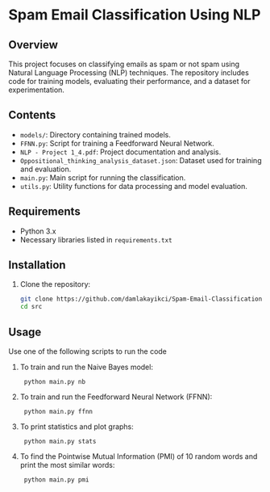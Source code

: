 # Spam Email Classification Using NLP

## Overview

This project focuses on classifying emails as spam or not spam using Natural Language Processing (NLP) techniques. The repository includes code for training models, evaluating their performance, and a dataset for experimentation.

## Contents

- `models/`: Directory containing trained models.
- `FFNN.py`: Script for training a Feedforward Neural Network.
- `NLP - Project 1_4.pdf`: Project documentation and analysis.
- `Oppositional_thinking_analysis_dataset.json`: Dataset used for training and evaluation.
- `main.py`: Main script for running the classification.
- `utils.py`: Utility functions for data processing and model evaluation.

## Requirements

- Python 3.x
- Necessary libraries listed in `requirements.txt` 

## Installation

1. Clone the repository:
   ```bash
   git clone https://github.com/damlakayikci/Spam-Email-Classification-NLP.git
   cd src

## Usage
Use one of the following scripts to run the code

1. To train and run the Naive Bayes model:

   ``` python main.py nb```
   
2. To train and run the Feedforward Neural Network (FFNN):

    ``` python main.py ffnn```
3. To print statistics and plot graphs:

    ``` python main.py stats```
4. To find the Pointwise Mutual Information (PMI) of 10 random words and print the most similar words:

    ``` python main.py pmi```


